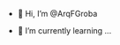 - 👋 Hi, I’m @ArqFGroba

- 🌱 I’m currently learning ...


<!---
ArqFGroba/ArqFGroba is a ✨ special ✨ repository because its `README.md` (this file) appears on your GitHub profile.
You can click the Preview link to take a look at your changes.
--->
